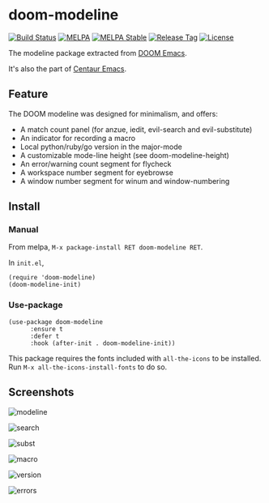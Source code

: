 # doom-modeline

[![Build Status](https://travis-ci.org/seagle0128/doom-modeline.svg?branch=master)](https://travis-ci.org/seagle0128/doom-modeline)
[![MELPA](https://melpa.org/packages/doom-modeline-badge.svg)](https://melpa.org/#/doom-modeline)
[![MELPA Stable](https://stable.melpa.org/packages/doom-modeline-badge.svg)](https://stable.melpa.org/#/doom-modeline)
[![Release Tag](https://img.shields.io/github/tag/seagle0128/doom-modeline.svg?label=release)](https://github.com/seagle0128/doom-modeline/releases)
[![License](http://img.shields.io/:license-gpl3-blue.svg)](http://www.gnu.org/licenses/gpl-3.0.html)

The modeline package extracted from [DOOM Emacs](https://github.com/hlissner/doom-emacs/tree/master/modules/ui/doom-modeline).

It's also the part of [Centaur Emacs](https://github.com/seagle0128/.emacs.d).

## Feature

The DOOM modeline was designed for minimalism, and offers:

- A match count panel (for anzue, iedit, evil-search and evil-substitute)
- An indicator for recording a macro
- Local python/ruby/go version in the major-mode
- A customizable mode-line height (see doom-modeline-height)
- An error/warning count segment for flycheck
- A workspace number segment for eyebrowse
- A window number segment for winum and window-numbering

## Install

### Manual

From melpa, `M-x package-install RET doom-modeline RET`.

In `init.el`,

``` emacs-lisp
(require 'doom-modeline)
(doom-modeline-init)
```

### Use-package

``` emacs-lisp
(use-package doom-modeline
      :ensure t
      :defer t
      :hook (after-init . doom-modeline-init))
```

This package requires the fonts included with `all-the-icons` to be installed.
Run `M-x all-the-icons-install-fonts` to do so.

## Screenshots

![modeline](https://github.com/hlissner/doom-emacs/raw/screenshots/ml.png)

![search](https://github.com/hlissner/doom-emacs/raw/screenshots/ml-search.png)

![subst](https://github.com/hlissner/doom-emacs/raw/screenshots/ml-subst.png)

![macro](https://github.com/hlissner/doom-emacs/raw/screenshots/ml-macro.png)

![version](https://github.com/hlissner/doom-emacs/raw/screenshots/ml-version.png)

![errors](https://github.com/hlissner/doom-emacs/raw/screenshots/ml-errors.png)

